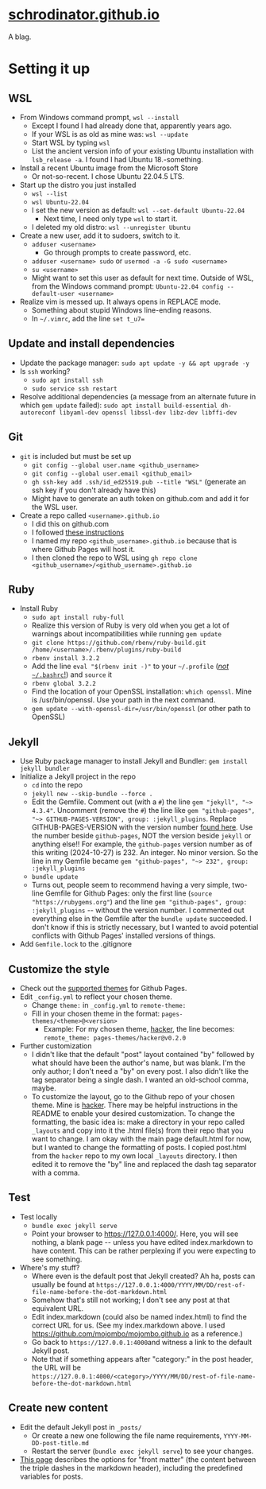 # [schrodinator.github.io](https://schrodinator.github.io)

A blag.

# Setting it up

## WSL

- From Windows command prompt, `wsl --install`
	- Except I found I had already done that, apparently years ago.
	- If your WSL is as old as mine was: `wsl --update`
	- Start WSL by typing `wsl`
	- List the ancient version info of your existing Ubuntu installation with `lsb_release -a`. I found I had Ubuntu 18.-something.
- Install a recent Ubuntu image from the Microsoft Store
	- Or not-so-recent. I chose Ubuntu 22.04.5 LTS.
- Start up the distro you just installed
	- `wsl --list`
	- `wsl Ubuntu-22.04`
	- I set the new version as default: `wsl --set-default Ubuntu-22.04`
		- Next time, I need only type `wsl` to start it.
	- I deleted my old distro: `wsl --unregister Ubuntu`
- Create a new user, add it to sudoers, switch to it.
	- `adduser <username>`
		- Go through prompts to create password, etc.
	- `adduser <username> sudo` or `usermod -a -G sudo <username>`
	- `su <username>`
	- Might want to set this user as default for next time. Outside of WSL, from the Windows command prompt: `Ubuntu-22.04 config --default-user <username>`
- Realize vim is messed up. It always opens in REPLACE mode.
	- Something about stupid Windows line-ending reasons.
	- In `~/.vimrc`, add the line `set t_u7=`

## Update and install dependencies

- Update the package manager: `sudo apt update -y && apt upgrade -y`
- Is `ssh` working?
	- `sudo apt install ssh`
	- `sudo service ssh restart`
- Resolve additional dependencies (a message from an alternate future in which `gem update` failed): `sudo apt install build-essential dh-autoreconf libyaml-dev openssl libssl-dev libz-dev libffi-dev`

## Git

- `git` is included but must be set up
	- `git config --global user.name <github_username>`
	- `git config --global user.email <github_email>`
	- `gh ssh-key add .ssh/id_ed25519.pub --title "WSL"` (generate an ssh key if you don't already have this)
	- Might have to generate an auth token on github.com and add it for the WSL user.
- Create a repo called `<username>.github.io`
	- I did this on github.com
	- I followed [these instructions](https://docs.github.com/en/pages/getting-started-with-github-pages/configuring-a-publishing-source-for-your-github-pages-site)
	- I named my repo `<github_username>.github.io` because that is where Github Pages will host it.
	- I then cloned the repo to WSL using `gh repo clone <github_username>/<github_username>.github.io`

## Ruby

- Install Ruby
	- `sudo apt install ruby-full`
	- Realize this version of Ruby is very old when you get a lot of warnings about incompatibilities while running `gem update`
	- `git clone https://github.com/rbenv/ruby-build.git /home/<username>/.rbenv/plugins/ruby-build`
	- `rbenv install 3.2.2`
	- Add the line `eval "$(rbenv init -)"` to your `~/.profile` ([*not* `~/.bashrc`!](https://askubuntu.com/questions/320444/setting-up-rbenv-properly)) and `source` it
	- `rbenv global 3.2.2`
	- Find the location of your OpenSSL installation: `which openssl`. Mine is /usr/bin/openssl. Use your path in the next command.
	- `gem update --with-openssl-dir=/usr/bin/openssl` (or other path to OpenSSL)

## Jekyll

- Use Ruby package manager to install Jekyll and Bundler: `gem install jekyll bundler`
- Initialize a Jekyll project in the repo
	- `cd` into the repo
	- `jekyll new --skip-bundle --force .`
	- Edit the Gemfile. Comment out (with a `#`) the line `gem "jekyll", "~> 4.3.4"`. Uncomment (remove the `#`) the line like `gem "github-pages", "~> GITHUB-PAGES-VERSION", group: :jekyll_plugins`. Replace GITHUB-PAGES-VERSION with the version number [found here](https://pages.github.com/versions/). Use the number beside `github-pages`, NOT the version beside `jekyll` or anything else!! For example, the `github-pages` version number as of this writing (2024-10-27) is 232. An integer. No minor version. So the line in my Gemfile became `gem "github-pages", "~> 232", group: :jekyll_plugins`
	- `bundle update`
	- Turns out, people seem to recommend having a very simple, two-line Gemfile for Github Pages: only the first line (`source "https://rubygems.org"`) and the line `gem "github-pages", group: :jekyll_plugins` -- without the version number. I commented out everything else in the Gemfile after the `bundle update` succeeded. I don't know if this is strictly necessary, but I wanted to avoid potential conflicts with Github Pages' installed versions of things.
- Add `Gemfile.lock` to the .gitignore

## Customize the style

- Check out the [supported themes](https://pages.github.com/themes/) for Github Pages.
- Edit `_config.yml` to reflect your chosen theme.
	- Change `theme:` in `_config.yml` to `remote-theme:`
	- Fill in your chosen theme in the format: `pages-themes/<theme>@<version>`
		- Example: For my chosen theme, [hacker](https://github.com/pages-themes/hacker/tree/master), the line becomes: `remote_theme: pages-themes/hacker@v0.2.0`
- Further customization
	- I didn't like that the default "post" layout contained "by" followed by what should have been the author's name, but was blank. I'm the only author; I don't need a "by" on every post. I also didn't like the tag separator being a single dash. I wanted an old-school comma, maybe.
	- To customize the layout, go to the Github repo of your chosen theme. Mine is [hacker](https://github.com/pages-themes/hacker/tree/master). There may be helpful instructions in the README to enable your desired customization. To change the formatting, the basic idea is: make a directory in your repo called `_layouts` and copy into it the .html file(s) from their repo that you want to change. I am okay with the main page default.html for now, but I wanted to change the formatting of posts. I copied post.html from the `hacker` repo to my own local `_layouts` directory. I then edited it to remove the "by" line and replaced the dash tag separator with a comma.

## Test

- Test locally
	- `bundle exec jekyll serve`
	- Point your browser to https://127.0.0.1:4000/. Here, you will see nothing, a blank page -- unless you have edited index.markdown to have content. This can be rather perplexing if you were expecting to see something.
- Where's my stuff?
	- Where even is the default post that Jekyll created? Ah ha, posts can usually be found at `https://127.0.0.1:4000/YYYY/MM/DD/rest-of-file-name-before-the-dot-markdown.html`
	- Somehow that's still not working; I don't see any post at that equivalent URL.
	- Edit index.markdown (could also be named index.html) to find the correct URL for us. (See my index.markdown above. I used https://github.com/mojombo/mojombo.github.io as a reference.)
	- Go back to `https://127.0.0.1:4000`and witness a link to the default Jekyll post.
	- Note that if something appears after "category:" in the post header, the URL will be `https://127.0.0.1:4000/<category>/YYYY/MM/DD/rest-of-file-name-before-the-dot-markdown.html`

## Create new content

- Edit the default Jekyll post in `_posts/`
	- Or create a new one following the file name requirements, `YYYY-MM-DD-post-title.md`
	- Restart the server (`bundle exec jekyll serve`) to see your changes.
- [This page](https://jekyllrb.com/docs/front-matter/) describes the options for "front matter" (the content between the triple dashes in the markdown header), including the predefined variables for posts.

